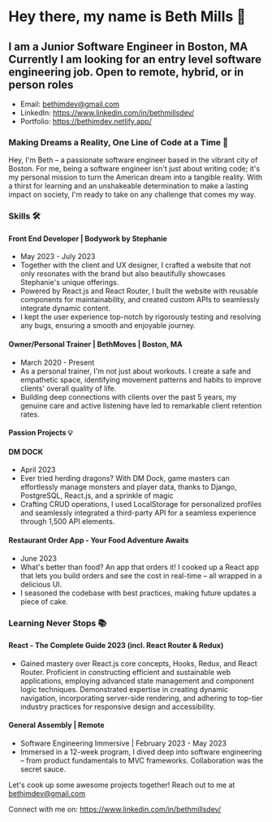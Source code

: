 <h1>Hey there, my name is Beth Mills 👋</h1>
<h2>I am a Junior Software Engineer in Boston, MA </br>
  Currently I am looking for an entry level software engineering job. Open to remote, hybrid, or in person roles</h2>

<ul>
  <li>
    Email:
    <a href="mailto:bethjmdev@gmail.com">bethjmdev@gmail.com</a>
  </li>
    <li>
    LinkedIn:
    <a href="https://www.linkedin.com/in/bethmillsdev/">https://www.linkedin.com/in/bethmillsdev/</a>
  </li>
    <li>
    Portfolio:
    <a href="https://bethjmdev.netlify.app/">https://bethjmdev.netlify.app/</a>
  </li>
</ul>

<h3>Making Dreams a Reality, One Line of Code at a Time 🚀</h3>

<p>Hey, I'm Beth – a passionate software engineer based in the vibrant city of Boston. For me, being a software
        engineer isn't just about writing code; it's my personal mission to turn the American dream into a tangible
        reality. With a thirst for learning and an unshakeable determination to make a lasting impact on society, I'm
        ready to take on any challenge that comes my way.</p>

<h3>Skills 🛠️</h3>
<h4>
  Front End Developer | Bodywork by Stephanie
</h4>
<ul>
  <li>
    May 2023 - July 2023
  </li>
    <li>
    Together with the client and UX designer, I crafted a website that not only resonates with the brand but
            also beautifully showcases Stephanie's unique offerings.
  </li>
    <li>
    Powered by React.js and React Router, I built the website with reusable components for maintainability, and
            created custom APIs to seamlessly integrate dynamic content.
  </li>
  <li>
    I kept the user experience top-notch by rigorously testing and resolving any bugs, ensuring a smooth and
            enjoyable journey.
  </li>
</ul>

<h4>
  Owner/Personal Trainer | BethMoves | Boston, MA
</h4>

<ul>
  <li>
    March 2020 - Present
  </li>
    <li>
    As a personal trainer, I'm not just about workouts. I create a safe and empathetic space, identifying
            movement patterns and habits to improve clients' overall quality of life.
  </li>
    <li>
    Building deep connections with clients over the past 5 years, my genuine care and active listening have led
            to remarkable client retention rates.
  </li>
</ul>

<h4>
  Passion Projects 💡
</h4>

<h4>
  DM DOCK
</h4>

<ul>
  <li>
    April 2023
  </li>
    <li>
    Ever tried herding dragons? With DM Dock, game masters can effortlessly manage monsters and player data,
            thanks to Django, PostgreSQL, React.js, and a sprinkle of magic
  </li>
    <li>
    Crafting CRUD operations, I used LocalStorage for personalized profiles and seamlessly integrated a
            third-party API for a seamless experience through 1,500 API elements.
  </li>
</ul>

<h4>
  Restaurant Order App - Your Food Adventure Awaits
</h4>

<ul>
  <li>
    June 2023
  </li>
    <li>
    What's better than food? An app that orders it! I cooked up a React app that lets you build orders and see
            the cost in real-time – all wrapped in a delicious UI.
  </li>
    <li>
    I seasoned the codebase with best practices, making future updates a piece of cake.
  </li>
</ul>

<h3>
  Learning Never Stops 📚
</h3>

<h4>
React - The Complete Guide 2023 (incl. React Router & Redux)
</h4>
<ul>
  <li>
    Gained mastery over React.js core concepts, Hooks, Redux, and React Router. Proficient in constructing efficient and sustainable web applications, employing advanced state management and component logic techniques. Demonstrated expertise in creating dynamic navigation, incorporating server-side rendering, and adhering to top-tier industry practices for responsive design and accessibility.
  </li>
</ul>

<h4>
  General Assembly | Remote
</h4>
<ul>
  <li>
    Software Engineering Immersive | February 2023 - May 2023
  </li>
    <li>
      Immersed in a 12-week program, I dived deep into software engineering – from product fundamentals to MVC
            frameworks. Collaboration was the secret sauce.
  </li>
</ul>


<p>
  Let's cook up some awesome projects together! Reach out to me at <a href="mailto:bethjmdev@gmail.com">bethjmdev@gmail.com</a>

  Connect with me on:
    <a href="https://www.linkedin.com/in/bethmillsdev/">https://www.linkedin.com/in/bethmillsdev/</a>
</p>

